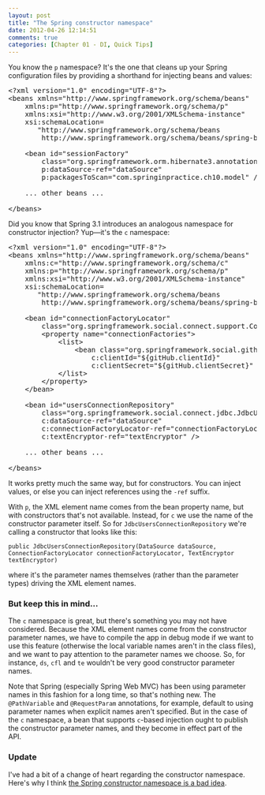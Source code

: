 ```yaml
---
layout: post
title: "The Spring constructor namespace"
date: 2012-04-26 12:14:51
comments: true
categories: [Chapter 01 - DI, Quick Tips]
---
```

You know the <code>p</code> namespace? It's the one that cleans up your Spring configuration files by providing a shorthand for injecting beans and values:

<pre>&lt;?xml version="1.0" encoding="UTF-8"?&gt;
&lt;beans xmlns="http://www.springframework.org/schema/beans"
    xmlns:p="http://www.springframework.org/schema/p"
    xmlns:xsi="http://www.w3.org/2001/XMLSchema-instance"
    xsi:schemaLocation=
       "http://www.springframework.org/schema/beans
        http://www.springframework.org/schema/beans/spring-beans-3.0.xsd"&gt;
    
    &lt;bean id="sessionFactory"
        class="org.springframework.orm.hibernate3.annotation.AnnotationSessionFactoryBean"
        p:dataSource-ref="dataSource"
        p:packagesToScan="com.springinpractice.ch10.model" /&gt;

    ... other beans ...

&lt;/beans&gt;</pre>

Did you know that Spring 3.1 introduces an analogous namespace for constructor injection? Yup&mdash;it's the <code>c</code> namespace:

<!-- more -->

<pre>&lt;?xml version="1.0" encoding="UTF-8"?&gt;
&lt;beans xmlns="http://www.springframework.org/schema/beans"
    xmlns:c="http://www.springframework.org/schema/c"
    xmlns:p="http://www.springframework.org/schema/p"
    xmlns:xsi="http://www.w3.org/2001/XMLSchema-instance"
    xsi:schemaLocation=
       "http://www.springframework.org/schema/beans
        http://www.springframework.org/schema/beans/spring-beans-3.1.xsd"&gt;
        
    &lt;bean id="connectionFactoryLocator"
        class="org.springframework.social.connect.support.ConnectionFactoryRegistry"&gt;
        &lt;property name="connectionFactories"&gt;
            &lt;list&gt;
                &lt;bean class="org.springframework.social.github.connect.GitHubConnectionFactory"
                    c:clientId="${gitHub.clientId}"
                    c:clientSecret="${gitHub.clientSecret}" /&gt;
            &lt;/list&gt;
        &lt;/property&gt;
    &lt;/bean&gt;
    
    &lt;bean id="usersConnectionRepository"
        class="org.springframework.social.connect.jdbc.JdbcUsersConnectionRepository"
        c:dataSource-ref="dataSource"
        c:connectionFactoryLocator-ref="connectionFactoryLocator"
        c:textEncryptor-ref="textEncryptor" /&gt;
    
    ... other beans ...

&lt;/beans&gt;</pre>

It works pretty much the same way, but for constructors. You can inject values, or else you can inject references using the <code>-ref</code> suffix.

With <code>p</code>, the XML element name comes from the bean property name, but with constructors that's not available. Instead, for <code>c</code> we use the name of the constructor parameter itself. So for <code>JdbcUsersConnectionRepository</code> we're calling a constructor that looks like this:

<code>public JdbcUsersConnectionRepository(DataSource dataSource, ConnectionFactoryLocator connectionFactoryLocator, TextEncryptor textEncryptor)</code>

where it's the parameter names themselves (rather than the parameter types) driving the XML element names.

<h3>But keep this in mind...</h3>

The <code>c</code> namespace is great, but there's something you may not have considered. Because the XML element names come from the constructor parameter names, we have to compile the app in debug mode if we want to use this feature (otherwise the local variable names aren't in the class files), and we want to pay attention to the parameter names we choose. So, for instance, <code>ds</code>, <code>cfl</code> and <code>te</code> wouldn't be very good constructor parameter names.

Note that Spring (especially Spring Web MVC) has been using parameter names in this fashion for a long time, so that's nothing new. The <code>@PathVariable</code> and <code>@RequestParam</code> annotations, for example, default to using parameter names when explicit names aren't specified. But in the case of the <code>c</code> namespace, a bean that supports <code>c</code>-based injection ought to publish the constructor parameter names, and they become in effect part of the API.

<h3>Update</h3>

I've had a bit of a change of heart regarding the constructor namespace. Here's why I think <a href="http://springinpractice.com/2012/05/07/springs-constructor-namespace-is-a-bad-idea/">the Spring constructor namespace is a bad idea</a>.
